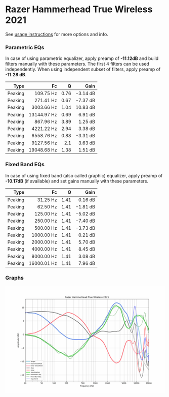 # Razer Hammerhead True Wireless 2021
See [usage instructions](https://github.com/jaakkopasanen/AutoEq#usage) for more options and info.

### Parametric EQs
In case of using parametric equalizer, apply preamp of **-11.12dB** and build filters manually
with these parameters. The first 4 filters can be used independently.
When using independent subset of filters, apply preamp of **-11.28 dB**.

| Type    | Fc          |    Q | Gain     |
|--------:|------------:|-----:|---------:|
| Peaking | 109.75 Hz   | 0.76 | -3.14 dB |
| Peaking | 271.41 Hz   | 0.67 | -7.37 dB |
| Peaking | 3003.66 Hz  | 1.04 | 10.83 dB |
| Peaking | 13144.97 Hz | 0.69 | 6.91 dB  |
| Peaking | 867.96 Hz   | 3.89 | 1.25 dB  |
| Peaking | 4221.22 Hz  | 2.94 | 3.38 dB  |
| Peaking | 6558.76 Hz  | 0.88 | -3.31 dB |
| Peaking | 9127.56 Hz  | 2.1  | 3.63 dB  |
| Peaking | 19048.68 Hz | 1.38 | 1.51 dB  |

### Fixed Band EQs
In case of using fixed band (also called graphic) equalizer, apply preamp of **-10.17dB**
(if available) and set gains manually with these parameters.

| Type    | Fc          |    Q | Gain     |
|--------:|------------:|-----:|---------:|
| Peaking | 31.25 Hz    | 1.41 | 0.16 dB  |
| Peaking | 62.50 Hz    | 1.41 | -1.81 dB |
| Peaking | 125.00 Hz   | 1.41 | -5.02 dB |
| Peaking | 250.00 Hz   | 1.41 | -7.40 dB |
| Peaking | 500.00 Hz   | 1.41 | -3.73 dB |
| Peaking | 1000.00 Hz  | 1.41 | 0.21 dB  |
| Peaking | 2000.00 Hz  | 1.41 | 5.70 dB  |
| Peaking | 4000.00 Hz  | 1.41 | 8.45 dB  |
| Peaking | 8000.00 Hz  | 1.41 | 3.08 dB  |
| Peaking | 16000.01 Hz | 1.41 | 7.96 dB  |

### Graphs
![](./Razer%20Hammerhead%20True%20Wireless%202021.png)